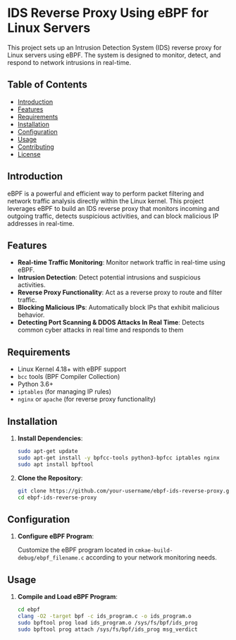 
# IDS Reverse Proxy Using eBPF for Linux Servers

This project sets up an Intrusion Detection System (IDS) reverse proxy for Linux servers using eBPF. The system is designed to monitor, detect, and respond to network intrusions in real-time.

## Table of Contents

- [Introduction](#introduction)
- [Features](#features)
- [Requirements](#requirements)
- [Installation](#installation)
- [Configuration](#configuration)
- [Usage](#usage)
- [Contributing](#contributing)
- [License](#license)

## Introduction

eBPF is a powerful and efficient way to perform packet filtering and network traffic analysis directly within the Linux kernel. This project leverages eBPF to build an IDS reverse proxy that monitors incoming and outgoing traffic, detects suspicious activities, and can block malicious IP addresses in real-time.

## Features

- **Real-time Traffic Monitoring**: Monitor network traffic in real-time using eBPF.
- **Intrusion Detection**: Detect potential intrusions and suspicious activities.
- **Reverse Proxy Functionality**: Act as a reverse proxy to route and filter traffic.
- **Blocking Malicious IPs**: Automatically block IPs that exhibit malicious behavior.
- **Detecting Port Scanning & DDOS Attacks In Real Time**: Detects common cyber attacks in real time and responds to them

## Requirements

- Linux Kernel 4.18+ with eBPF support
- `bcc` tools (BPF Compiler Collection)
- Python 3.6+
- `iptables` (for managing IP rules)
- `nginx` or `apache` (for reverse proxy functionality)

## Installation

1. **Install Dependencies**:

    ```sh
    sudo apt-get update
    sudo apt-get install -y bpfcc-tools python3-bpfcc iptables nginx
    sudo apt install bpftool
    ```

2. **Clone the Repository**:

    ```sh
    git clone https://github.com/your-username/ebpf-ids-reverse-proxy.git
    cd ebpf-ids-reverse-proxy
    ```


## Configuration

1. **Configure eBPF Program**:

    Customize the eBPF program located in `cmkae-build-debug/ebpf_filename.c` according to your network monitoring needs.


## Usage

1. **Compile and Load eBPF Program**:

    ```sh
    cd ebpf
    clang -O2 -target bpf -c ids_program.c -o ids_program.o
    sudo bpftool prog load ids_program.o /sys/fs/bpf/ids_prog
    sudo bpftool prog attach /sys/fs/bpf/ids_prog msg_verdict
    ```

